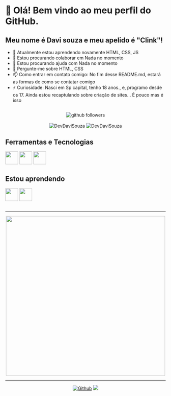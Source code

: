 # 👋 Olá! Bem vindo ao meu perfil do GitHub.
## Meu nome é Davi souza e meu apelido é "Clink"!

- 🌱 Atualmente estou aprendendo novamente HTML, CSS, JS
- 👯 Estou procurando colaborar em Nada no momento 
- 🤔 Estou procurando ajuda com Nada no momento 
- 💬 Pergunte-me sobre HTML, CSS
- 📫 Como entrar em contato comigo: No fim desse README.md, estará as formas de como se contatar comigo 
- ⚡ Curiosidade: Nasci em Sp capital, tenho 18 anos., e, programo desde os 17. Ainda estou recaptulando sobre criação de sites... É pouco mas é isso

##
<p align="center">
    <img src="https://img.shields.io/github/followers/DevDaviSouza?label=Follow&style=social" alt="github followers" /><br>
    <br>
    <img src="https://github-readme-stats.vercel.app/api?username=DevDaviSouza&show_icons=true&theme=dark" alt="DevDaviSouza" />
    <img src="https://github-readme-stats.vercel.app/api/top-langs/?username=DevDaviSouza&theme=dark" alt="DevDaviSouza" />
</p>

## Ferramentas e Tecnologias
<img src="https://cdn.jsdelivr.net/gh/devicons/devicon/icons/html5/html5-original.svg" width="40" height="40"/> <img src="https://cdn.jsdelivr.net/gh/devicons/devicon/icons/css3/css3-original.svg" width="40" height="40"/> <img src="https://cdn.jsdelivr.net/gh/devicons/devicon/icons/javascript/javascript-original.svg"  width="40" height="40"/>
         
               
## Estou aprendendo
<img src="https://cdn.jsdelivr.net/gh/devicons/devicon/icons/php/php-original.svg"  width="40" height="40"/> <img src="https://cdn.jsdelivr.net/gh/devicons/devicon/icons/jquery/jquery-original.svg" width="40" height="40"/>
                   
                  
## 

<hr>
<p align="center">
  <a target="_blank" href="https://discord.com/users/548923611801452555"><img href="https://discord.com/users/548923611801452555" src="https://lanyard.cnrad.dev/api/548923611801452555?bg=0c0c1e&borderRadius=20px&animated=true&idleMessage=Estou%20fazendo%20nada%20agora..." width="500x "></a>
</p>
<hr>            
  
  
<p align="center">       
  <a target="_blank" href="https://github.com/DevDaviSouza?tab=repositories"><img src="https://img.shields.io/static/v1?label=GITHUB&message=DevDaviSouza&color=f8efd4&style=for-the-badge&logo=GitHub" alt="Github"></a>
<a href="https://instagram.com/davi_clink69._" target="_blank"><img src="https://img.shields.io/badge/-Instagram-%23E4405F?style=for-the-badge&logo=instagram&logoColor=white" target="_blank"></a>
</div> 
</p>
